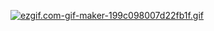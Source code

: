 [![ezgif.com-gif-maker-199c098007d22fb1f.gif](https://s4.gifyu.com/images/ezgif.com-gif-maker-199c098007d22fb1f.gif)](https://gifyu.com/image/Swm0x)
